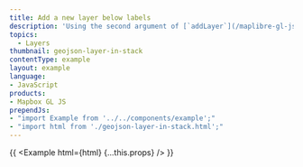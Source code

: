 ```yaml
---
title: Add a new layer below labels
description: 'Using the second argument of [`addLayer`](/maplibre-gl-js/api/#map#addlayer), you can be more precise.'
topics:
  - Layers
thumbnail: geojson-layer-in-stack
contentType: example
layout: example
language:
- JavaScript
products:
- Mapbox GL JS
prependJs:
- "import Example from '../../components/example';"
- "import html from './geojson-layer-in-stack.html';"
---
```


{{ <Example html={html} {...this.props} /> }}
